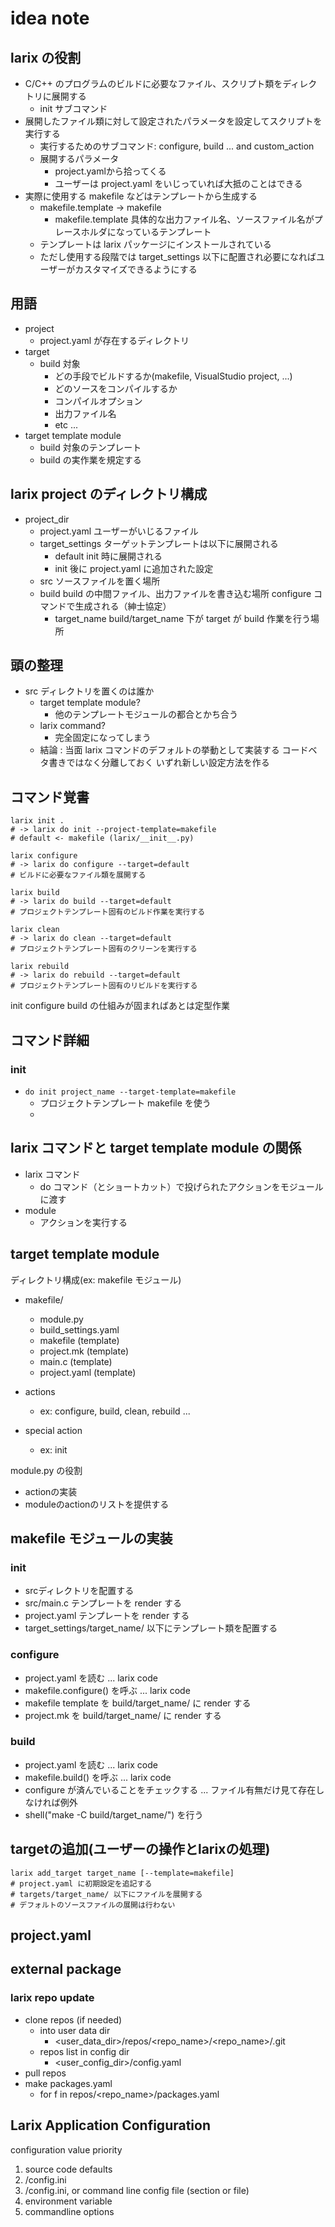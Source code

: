 idea note
================================================================================

larix の役割
------------------------------------------------------------

- C/C++ のプログラムのビルドに必要なファイル、スクリプト類をディレクトリに展開する
    - init サブコマンド
- 展開したファイル類に対して設定されたパラメータを設定してスクリプトを実行する
    - 実行するためのサブコマンド: configure, build ... and custom_action
    - 展開するパラメータ
        - project.yamlから拾ってくる
        - ユーザーは project.yaml をいじっていれば大抵のことはできる
- 実際に使用する makefile などはテンプレートから生成する
    - makefile.template -> makefile
        - makefile.template
            具体的な出力ファイル名、ソースファイル名がプレースホルダになっているテンプレート
    - テンプレートは larix パッケージにインストールされている
    - ただし使用する段階では target_settings 以下に配置され必要になればユーザーがカスタマイズできるようにする

用語
------------------------------------------------------------

- project
    - project.yaml が存在するディレクトリ
- target
    - build 対象
        - どの手段でビルドするか(makefile, VisualStudio project, ...)
        - どのソースをコンパイルするか
        - コンパイルオプション
        - 出力ファイル名
        - etc ...
- target template module
    - build 対象のテンプレート
    - build の実作業を規定する

larix project のディレクトリ構成
------------------------------------------------------------

- project_dir
    - project.yaml
      ユーザーがいじるファイル
    - target_settings
      ターゲットテンプレートは以下に展開される
        - default
          init 時に展開される
        - init 後に project.yaml に追加された設定
    - src
      ソースファイルを置く場所
    - build
      build の中間ファイル、出力ファイルを書き込む場所
      configure コマンドで生成される（紳士協定）
        - target_name
            build/target_name 下が target が build 作業を行う場所 

頭の整理
------------------------------------------------------------

- src ディレクトリを置くのは誰か
    - target template module?
        - 他のテンプレートモジュールの都合とかち合う
    - larix command?
        - 完全固定になってしまう
    - 結論 :
      当面 larix コマンドのデフォルトの挙動として実装する
      コードベタ書きではなく分離しておく
      いずれ新しい設定方法を作る

コマンド覚書
------------------------------------------------------------

```shell
larix init .
# -> larix do init --project-template=makefile
# default <- makefile (larix/__init__.py)
```

```shell
larix configure
# -> larix do configure --target=default
# ビルドに必要なファイル類を展開する
```

```shell
larix build
# -> larix do build --target=default
# プロジェクトテンプレート固有のビルド作業を実行する
```

```
larix clean
# -> larix do clean --target=default
# プロジェクトテンプレート固有のクリーンを実行する
```

```
larix rebuild
# -> larix do rebuild --target=default
# プロジェクトテンプレート固有のリビルドを実行する
```

init configure build の仕組みが固まればあとは定型作業


コマンド詳細
------------------------------------------------------------

### init

- `do init project_name --target-template=makefile`
    - プロジェクトテンプレート makefile を使う
    - 

larix コマンドと target template module の関係
------------------------------------------------------------

- larix コマンド
    - do コマンド（とショートカット）で投げられたアクションをモジュールに渡す
- module
    - アクションを実行する

target template module
------------------------------------------------------------

ディレクトリ構成(ex: makefile モジュール)

- makefile/
    - module.py
    - build_settings.yaml
    - makefile (template)
    - project.mk (template)
    - main.c (template)
    - project.yaml (template)

- actions
    - ex: configure, build, clean, rebuild ...
- special action
    - ex: init

module.py の役割
- actionの実装
- moduleのactionのリストを提供する

makefile モジュールの実装
------------------------------------------------------------

### init

- srcディレクトリを配置する
- src/main.c テンプレートを render する
- project.yaml テンプレートを render する
- target_settings/target_name/ 以下にテンプレート類を配置する

### configure

- project.yaml を読む ... larix code
- makefile.configure() を呼ぶ ... larix code
- makefile template を build/target_name/ に render する
- project.mk を build/target_name/ に render する

### build

- project.yaml を読む ... larix code
- makefile.build() を呼ぶ ... larix code
- configure が済んでいることをチェックする ... ファイル有無だけ見て存在しなければ例外
- shell("make -C build/target_name/") を行う

targetの追加(ユーザーの操作とlarixの処理)
------------------------------------------------------------

```shell
larix add_target target_name [--template=makefile]
# project.yaml に初期設定を追記する
# targets/target_name/ 以下にファイルを展開する
# デフォルトのソースファイルの展開は行わない
```

project.yaml
------------------------------------------------------------


external package
------------------------------------------------------------

### larix repo update

- clone repos (if needed)
    - into user data dir
        - <user_data_dir>/repos/<repo_name>/<repo_name>/.git
    - repos list in config dir
        - <user_config_dir>/config.yaml
- pull repos
- make packages.yaml
    - for f in repos/<repo_name>/packages.yaml


Larix Application Configuration
------------------------------------------------------------

configuration value priority

1. source code defaults
2. <app config dir>/config.ini
3. <user config dir>/config.ini, or command line config file (section or file)
4. environment variable
5. commandline options

